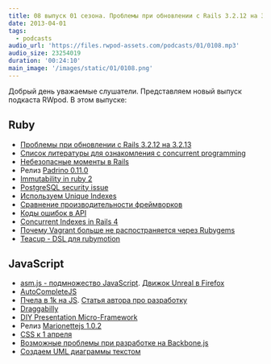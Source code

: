 ```yaml
---
title: 08 выпуск 01 сезона. Проблемы при обновлении с Rails 3.2.12 на 3.2.13, Padrino 0.11.0, Teacup, asm.js, Marionettejs 1.0.2 и прочее
date: 2013-04-01
tags:
  - podcasts
audio_url: 'https://files.rwpod-assets.com/podcasts/01/0108.mp3'
audio_size: 23254019
duration: '00:24:10'
main_image: '/images/static/01/0108.png'
---
```


Добрый день уважаемые слушатели. Представляем новый выпуск подкаста RWpod. В этом выпуске:

## Ruby

- [Проблемы при обновлении с Rails 3.2.12 на 3.2.13](http://blog.tech-angels.com/post/46249485212/should-you-upgrade-rails-from-3-2-12-to-3-2-13)
- [Список литературы для ознакомления с concurrent programming](https://gist.github.com/Somebody32/5232120)
- [Небезопасные моменты в Rails](http://blog.codeclimate.com/blog/2013/03/27/rails-insecure-defaults/)
- Релиз [Padrino 0.11.0](http://www.padrinorb.com/blog/padrino-0-11-0-released-padrino-lives)
- [Immutability in ruby 2](https://deveo.com/blog/2013/03/28/immutability-in-ruby-part-2/)
- [PostgreSQL security issue](http://www.postgresql.org/message-id/14040.1364490185%40sss.pgh.pa.us)
- [Используем Unique Indexes](https://rollbar.com/blog/post/2013/03/29/using-unique-indexes-for-fun-and-profit/)
- [Сравнение производительности фреймворков](http://www.techempower.com/blog/2013/03/28/framework-benchmarks/)
- [Коды ошибок в API](http://apiux.com/2013/03/28/2-steps-api-error-codes/)
- [Concurrent Indexes in Rails 4](http://reefpoints.dockyard.com/ruby/2013/03/26/concurrent-indexes-in-postgresql-for-rails-4-and-postgres_ext.html)
- [Почему Vagrant больше не распостраняется через Rubygems](http://mitchellh.com/abandoning-rubygems)
- [Teacup - DSL для rubymotion](https://github.com/rubymotion/teacup)

## JavaScript

- [asm.js - подмножество JavaScript](asmjs.org). [Движок Unreal в Firefox](https://blog.mozilla.org/blog/2013/03/27/mozilla-is-unlocking-the-power-of-the-web-as-a-platform-for-gaming/)
- [AutoCompleteJS](http://autocompletejs.com/)
- [Пчела в 1k на JS](http://js1k.com/2013-spring/demo/1451). [Статья автора про разработку](http://www.romancortes.com/blog/furbee-my-js1k-spring-13-entry/)
- [Draggabilly](http://draggabilly.desandro.com/)
- [DIY Presentation Micro-Framework](http://markdalgleish.com/projects/bespoke.js/)
- Релиз [Marionettejs 1.0.2](http://lostechies.com/derickbailey/2013/03/25/marionettejs-v1-0-now-with-stickers/)
- [CSS к 1 апреля](https://github.com/wesbos/aprilFools.css)
- [Возможные проблемы при разработке на Backbone.js](http://ozkatz.github.com/avoiding-common-backbonejs-pitfalls.html)
- [Создаем UML диаграммы текстом](http://bramp.github.com/js-sequence-diagrams/)
